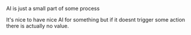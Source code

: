 AI is just a small part of some process

It's nice to have nice AI for something but if it doesnt trigger some action there is actually no value.

